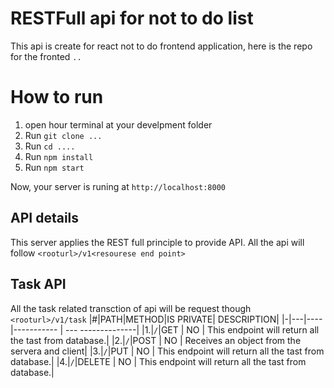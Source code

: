 # RESTFull api for not to do list 
This api is create for react not to do frontend application, here is the repo for the fronted `..`
# How to run 
1. open hour terminal at your develpment folder
2. Run `git clone ...`
3. Run `cd ....`
4. Run `npm install`
5. Run `npm start`

Now, your server is runing at `http://localhost:8000`

## API details 

This server applies the REST full principle to provide API.
All the api will follow `<rooturl>/v1<resourese end point>`

## Task API
All the task related transction of api will be request though `<rooturl>/v1/task`
|#|PATH|METHOD|IS PRIVATE| DESCRIPTION|
|-|---|---- |----------- | --- --------------|
|1.|`/`|GET | NO | This endpoint will return all the tast from database.|
|2.|`/`|POST | NO | Receives an object from the servera and client|
|3.|`/`|PUT | NO | This endpoint will return all the tast from database.|
|4.|`/`|DELETE | NO | This endpoint will return all the tast from database.|



